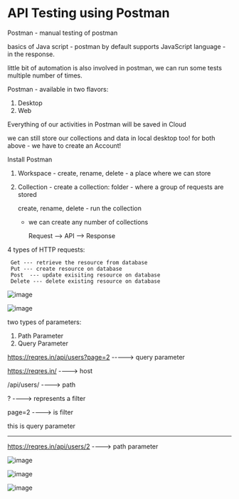 # API Testing using Postman


Postman - manual testing of postman

basics of Java script - postman by default supports JavaScript language - in the response.

little bit of automation is also involved in postman, we can run some tests multiple number of times.

Postman - available in two flavors:
1) Desktop
2) Web


Everything of our activities in Postman will be saved in Cloud

we can still store our collections and data in local desktop too!  for both above - we have to create an Account!



Install Postman

1) Workspace - create, rename, delete - a place where we can store 
2) Collection - create a collection: folder - where a group of requests are stored
   
   create, rename, delete - run the collection

   - we can create any number of collections

     Request --> API --> Response

4 types of HTTP requests:

     Get --- retrieve the resource from database
     Put --- create resource on database
     Post  --- update exisiting resource on database
     Delete --- delete existing resource on database


![image](https://github.com/user-attachments/assets/ed044444-6b5b-4514-b38b-bc4bf457b8dc)

![image](https://github.com/user-attachments/assets/442ca1d7-8058-4617-a236-b0a668225a37)



two types of parameters:

1) Path Parameter
2) Query Parameter

https://reqres.in/api/users?page=2  -----> query parameter

https://reqres.in/ ----> host

/api/users/ ----> path

? ----> represents a filter

page=2  ----> is filter

this is query parameter

------------------
https://reqres.in/api/users/2  ----> path parameter

![image](https://github.com/user-attachments/assets/9d582471-4dce-40d7-b27d-97961dc39733)




![image](https://github.com/user-attachments/assets/df986f9a-540e-433e-a082-6eddae7be72b)



     
     

![image](https://github.com/user-attachments/assets/731ead53-2670-467b-ad2c-ef9a23f71630)


